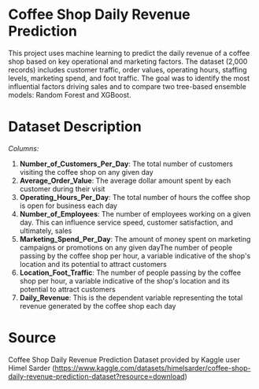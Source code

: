# Coffee Shop Daily Revenue Prediction
 
This project uses machine learning to predict the daily revenue of a coffee shop based on key operational and marketing factors.
The dataset (2,000 records) includes customer traffic, order values, operating hours, staffing levels, marketing spend, and foot traffic.
The goal was to identify the most influential factors driving sales and to compare two tree-based ensemble models: Random Forest and XGBoost.

# Dataset Description
*Columns:* 
1. **Number_of_Customers_Per_Day**: The total number of customers visiting the coffee shop on any given day
2. **Average_Order_Value**: The average dollar amount spent by each customer during their visit
3. **Operating_Hours_Per_Day**: The total number of hours the coffee shop is open for business each day
4. **Number_of_Employees**: The number of employees working on a given day. This can influence service speed, customer satisfaction, and ultimately, sales
5. **Marketing_Spend_Per_Day**: The amount of money spent on marketing campaigns or promotions on any given dayThe number of people passing by the coffee shop per hour, a variable indicative of the shop's location and its potential to attract customers
6. **Location_Foot_Traffic**: The number of people passing by the coffee shop per hour, a variable indicative of the shop's location and its potential to attract customers
7. **Daily_Revenue**: This is the dependent variable representing the total revenue generated by the coffee shop each day

# Source
Coffee Shop Daily Revenue Prediction Dataset provided by Kaggle user Himel Sarder (https://www.kaggle.com/datasets/himelsarder/coffee-shop-daily-revenue-prediction-dataset?resource=download)
